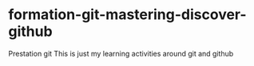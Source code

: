 # formation-git-mastering-discover-github
Prestation git
This is just my learning activities around git and github
